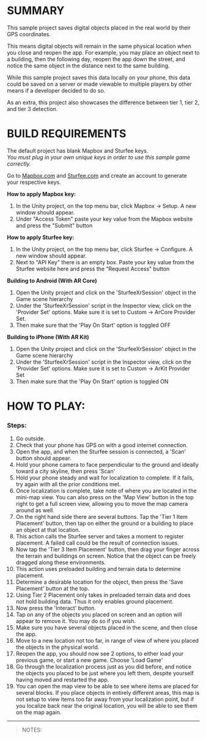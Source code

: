 # SUMMARY

This sample project saves digital objects placed in the real world by their GPS coordinates.

This means digital objects will remain in the same physical location when you close and reopen the app. For example, you may place an object next to a building, then the following day, reopen the app down the street, and notice the same object in the distance next to the same building.

While this sample project saves this data locally on your phone, this data could be saved on a server or made viewable to multiple players by other means if a developer decided to do so.

As an extra, this project also showcases the difference between tier 1, tier 2, and tier 3 detection.

# BUILD REQUIREMENTS

The default project has blank Mapbox and Sturfee keys.  
*You must plug in your own unique keys in order to use this sample game correctly.*

Go to [Mapbox.com](https://mapbox.com) and [Sturfee.com](https://sturfee.com) and create an account to generate your respective keys.

**How to apply Mapbox key:**

1. In the Unity project, on the top menu bar, click Mapbox -> Setup. A new window should appear.
2. Under "Access Token" paste your key value from the Mapbox website and press the "Submit" button

**How to apply Sturfee key:**

1. In the Unity project, on the top menu bar, click Sturfee -> Configure. A new window should appear.
2. Next to "API Key" there is an empty box. Paste your key value from the Sturfee website here and press the "Request Access" button

**Building to Android (With AR Core)**

1. Open the Unity project and click on the 'SturfeeXrSession' object in the Game scene hierarchy
2. Under the 'SturfeeXrSession' script in the Inspector view, click on the 'Provider Set' options. Make sure it is set to Custom -> ArCore Provider Set.
3. Then make sure that the 'Play On Start' option is toggled OFF

**Building to iPhone (With AR Kit)**

1. Open the Unity project and click on the 'SturfeeXrSession' object in the Game scene hierarchy
2. Under the 'SturfeeXrSession' script in the Inspector view, click on the 'Provider Set' options. Make sure it is set to Custom -> ArKit Provider Set
3. Then make sure that the 'Play On Start' option is toggled ON

# HOW TO PLAY:

### Steps:
1. Go outside.
2. Check that your phone has GPS on with a good internet connection.
3. Open the app, and when the Sturfee session is connected, a 'Scan' button should appear.
4. Hold your phone camera to face perpendicular to the ground and ideally toward a city skyline, then press 'Scan'
5. Hold your phone steady and wait for localization to complete. If it fails, try again with all the prior conditions met.
6. Once localization is complete, take note of where you are located in the mini-map view. You can also press on the 'Map View' button in the top right to get a full screen view, allowing you to move the map camera around as well.
7. On the right hand side there are several buttons. Tap the 'Tier 1 Item Placement' button, then tap on either the ground or a building to place an object at that location. 
8. This action calls the Sturfee server and takes a moment to register placement. A failed call could be the result of connection issues.
9. Now tap the 'Tier 3 Item Placement' button, then drag your finger across the terrain and buildings on screen. Notice that the object can be freely dragged along these environments.
10. This action uses preloaded building and terrain data to determine placement.
11. Determine a desirable location for the object, then press the 'Save Placement' button at the top.
12. Using Tier 2 Placement only takes in preloaded terrain data and does not hold building data. Thus it only enables ground placement.
12. Now press the 'Interact' button.
13. Tap on any of the objects you placed on screen and an option will appear to remove it. You may do so if you wish.
14. Make sure you have several objects placed in the scene, and then close the app.
15. Move to a new location not too far, in range of view of where you placed the objects in the physical world.
16. Reopen the app, you should now see 2 options, to either load your previous game, or start a new game. Choose 'Load Game'
17. Go through the localization process just as you did before, and notice the objects you placed to be just where you left them, despite yourself having moved and restarted the app. 
18. You can open the map view to be able to see where items are placed for several blocks. If you place objects in entirely different areas, this map is not setup to view items too far away from your localization point, but if you localize back near the original location, you will be able to see them on the map again.


___


>NOTES:
>
>